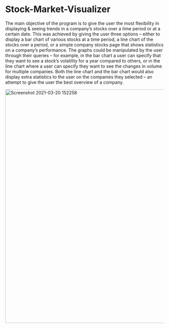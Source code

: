 # Stock-Market-Visualizer
The main objective of the program is to give the user the most flexibility in displaying & seeing trends in a company’s stocks over a time period or at a certain date. This was achieved by giving the user three options – either to display a bar chart of various stocks at a time period, a line chart of the stocks over a period, or a simple company stocks page that shows statistics on a company’s performance.  The graphs could be manipulated by the user through their queries – for example, in the bar chart a user can specify that they want to see a stock’s volatility for a year compared to others, or in the line chart where a user can specify they want to see the changes in volume for multiple companies. Both the line chart and the bar chart would also display extra statistics to the user on the companies they selected – an attempt to give the user the best overview of a company. 



<img width="741" alt="Screenshot 2021-03-20 152258" src="https://user-images.githubusercontent.com/73280812/111875291-e9753280-8990-11eb-99aa-f4207961d834.png">
